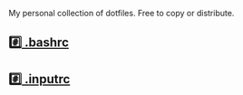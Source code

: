 My personal collection of dotfiles. Free to copy or distribute.

## [:hash: .bashrc](https://github.com/A1rPun/dotfiles/blob/master/bash/.bashrc)


## [:hash: .inputrc](https://github.com/A1rPun/dotfiles/blob/master/bash/.inputrc)
